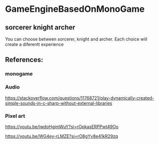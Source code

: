 # GameEngineBasedOnMonoGame


## sorcerer knight archer

You can choose between sorcerer, knight and archer.
Each choice will create a diferentt experience 




## References:

### monogame

### Audio

https://stackoverflow.com/questions/11768721/play-dynamically-created-simple-sounds-in-c-sharp-without-external-libraries

### Pixel art

https://youtu.be/jwdoHgjmWuY?si=rOpkasERPPwt49Oo

https://youtu.be/WG4ey-rLMZE?si=rO8gYv8e41kR29zq